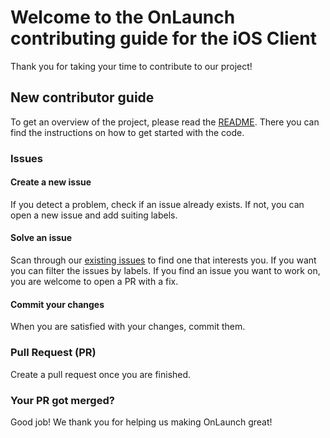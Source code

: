 # Welcome to the OnLaunch contributing guide for the iOS Client

Thank you for taking your time to contribute to our project!

## New contributor guide

To get an overview of the project, please read the [README](https://github.com/kula-app/OnLaunch-iOS-Client/blob/main/README.md). There you can find the instructions on how to get started with the code.

### Issues

#### Create a new issue

If you detect a problem, check if an issue already exists. If not, you can open a new issue and add suiting labels.

#### Solve an issue

Scan through our [existing issues](https://github.com/kula-app/OnLaunch-iOS-Client/issues) to find one that interests you. If you want you can filter the issues by labels. If you find an issue you want to work on, you are welcome to open a PR with a fix.

#### Commit your changes

When you are satisfied with your changes, commit them. 

### Pull Request (PR)

Create a pull request once you are finished.

### Your PR got merged?

Good job! We thank you for helping us making OnLaunch great!
